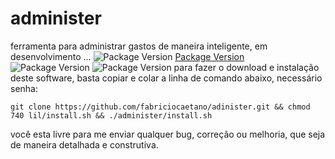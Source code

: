 # administer
ferramenta para administrar gastos de maneira inteligente, em desenvolvimento ...
![Package Version](https://img.shields.io/badge/version-0.0.1-blue.svg?cacheSeconds=2592000) [Package Version](https://img.shields.io/badge/in-development-brightgreen.svg) ![Package Version](https://img.shields.io/badge/-pip3-green.svg) ![Package Version](https://img.shields.io/badge/-python3-green.svg)
 para fazer o download e instalação deste software, basta copiar e colar a linha de comando abaixo, necessário senha:
```
git clone https://github.com/fabriciocaetano/adinister.git && chmod 740 lil/install.sh && ./administer/install.sh 
````
você esta livre para me enviar qualquer bug, correção ou melhoria, que seja de maneira detalhada e construtiva.
